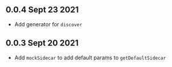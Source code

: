 ## 0.0.4 Sept 23 2021

- Add generator for `discover`

## 0.0.3 Sept 20 2021

- Add `mockSidecar` to add default params to `getDefaultSidecar`
